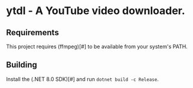 # ytdl - A YouTube video downloader.

## Requirements
This project requires (ffmpeg)[#] to be available from your system's PATH.
## Building
Install the (.NET 8.0 SDK)[#] and run `dotnet build -c Release`.
